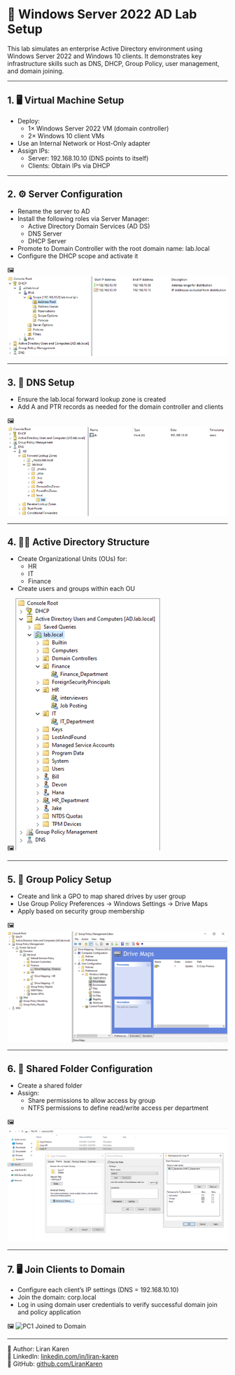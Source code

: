 # 🧪 Windows Server 2022 AD Lab Setup

This lab simulates an enterprise Active Directory environment using Windows Server 2022 and Windows 10 clients. It demonstrates key infrastructure skills such as DNS, DHCP, Group Policy, user management, and domain joining.

---

## 1. 🖥️ Virtual Machine Setup

- Deploy:
  - 1× Windows Server 2022 VM (domain controller)
  - 2× Windows 10 client VMs
- Use an Internal Network or Host-Only adapter
- Assign IPs:
  - Server: 192.168.10.10 (DNS points to itself)
  - Clients: Obtain IPs via DHCP

---

## 2. ⚙️ Server Configuration

- Rename the server to AD
- Install the following roles via Server Manager:
  - Active Directory Domain Services (AD DS)
  - DNS Server
  - DHCP Server
- Promote to Domain Controller with the root domain name:
  lab.local
- Configure the DHCP scope and activate it

🖼️ ![DHCP Scope Configuration](screenshots/scope.png)

---

## 3. 🔧 DNS Setup

- Ensure the lab.local forward lookup zone is created
- Add A and PTR records as needed for the domain controller and clients

🖼️ ![DNS Configuration](screenshots/DNS.png)

---

## 4. 🧑‍💻 Active Directory Structure

- Create Organizational Units (OUs) for:
  - HR
  - IT
  - Finance
- Create users and groups within each OU

🖼️ ![OU Structure](screenshots/OU-structure.png)

---

## 5. 🧷 Group Policy Setup

- Create and link a GPO to map shared drives by user group
- Use Group Policy Preferences → Windows Settings → Drive Maps
- Apply based on security group membership

🖼️ ![GPO Drive Mapping](screenshots/GPO-Drive-mapping.png)

---

## 6. 📂 Shared Folder Configuration

- Create a shared folder
- Assign:
  - Share permissions to allow access by group
  - NTFS permissions to define read/write access per department

🖼️ ![Folder Sharing](screenshots/Folder-Sharing-NTFS.png)  

---

## 7. 🖥️ Join Clients to Domain

- Configure each client’s IP settings (DNS = 192.168.10.10)
- Join the domain: corp.local
- Log in using domain user credentials to verify successful domain join and policy application

🖼️ ![PC1 Joined to Domain](screenshots/pc1-joined-the-domain.png)

---

📌 Author: Liran Karen  
🔗 LinkedIn: [linkedin.com/in/liran-karen](https://www.linkedin.com/in/liran-karen)  
📁 GitHub: [github.com/LiranKaren](https://github.com/LiranKaren)
